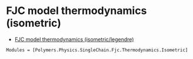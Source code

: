 # FJC model thermodynamics (isometric)

  * [FJC model thermodynamics (isometric/legendre)](../../../../legendre)

```@autodocs
Modules = [Polymers.Physics.SingleChain.Fjc.Thermodynamics.Isometric]
```
